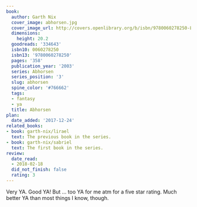 ```yaml
---
book:
  author: Garth Nix
  cover_image: abhorsen.jpg
  cover_image_url: http://covers.openlibrary.org/b/isbn/9780060278250-L.jpg
  dimensions:
    height: 20.2
  goodreads: '334643'
  isbn10: 0060278250
  isbn13: '9780060278250'
  pages: '358'
  publication_year: '2003'
  series: Abhorsen
  series_position: '3'
  slug: abhorsen
  spine_color: '#766662'
  tags:
  - fantasy
  - ya
  title: Abhorsen
plan:
  date_added: '2017-12-24'
related_books:
- book: garth-nix/lirael
  text: The previous book in the series.
- book: garth-nix/sabriel
  text: The first book in the series.
review:
  date_read:
  - 2018-02-18
  did_not_finish: false
  rating: 3
---
```


Very YA. Good YA! But … too YA for me atm for a five star rating. Much better YA than most things I know, though.
